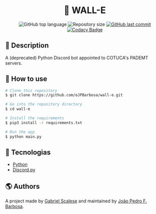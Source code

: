 <p align="center">
  <h1 align="center">🧿 WALL-E</h1>
</p>

<p align="center">
  <img alt="GitHub top language" src="https://img.shields.io/github/languages/top/oJPBarbosa/wall-e.svg">

  <img alt="Repository size" src="https://img.shields.io/github/repo-size/oJPBarbosa/wall-e.svg">

  <a href="https://github.com/oJPBarbosa/wall-e/commits/master">
    <img alt="GitHub last commit" src="https://img.shields.io/github/last-commit/oJPBarbosa/wall-e.svg">
  </a>

  <a href="https://www.codacy.com/gh/oJPBarbosa/wall-e/dashboard?utm_source=github.com&amp;utm_medium=referral&amp;utm_content=oJPBarbosa/wall-e&amp;utm_campaign=Badge_Grade">
    <img alt="Codacy Badge" src="https://app.codacy.com/project/badge/Grade/2e2954cf5f7145c3933c9da3078f1d00">
  </a>
</p>

## 🎯 Description
A (deprecated) Python Discord bot appointed to COTUCA's PADEMT servers.

## 🙋 How to use
```bash
# Clone this repository
$ git clone https://github.com/oJPBarbosa/wall-e.git

# Go into the repository directory
$ cd wall-e

# Install the requirements
$ pip3 install -r requirements.txt 

# Run the app
$ python main.py
```

## :rocket: Tecnologias

- [Python](https://www.python.org/)
- [Discord.py](https://github.com/Rapptz/discord.py)

## 🌎 Authors
A project made by [Gabriel Scalese](https://github.com/GabrielVScalese) and maintained by [João Pedro F. Barbosa](https://github.com/oJPBarbosa).
